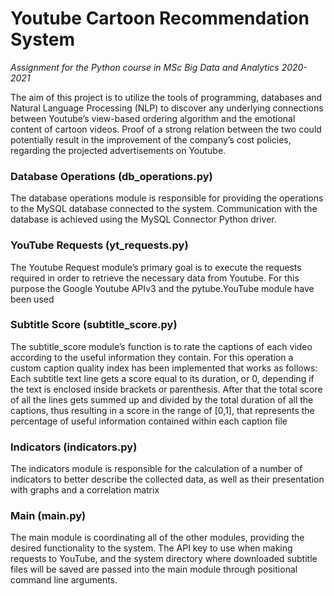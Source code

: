 # Youtube Cartoon Recommendation System
_Assignment for the Python course in MSc Big Data and Analytics 2020-2021_

The aim of this project is to utilize the tools of programming, databases and Natural Language Processing (NLP) to discover any underlying connections between Youtube’s view-based ordering algorithm and the emotional content of cartoon videos. Proof of a strong relation between the two could potentially result in the improvement of the company’s cost policies, regarding the projected advertisements on Youtube.

### Database Operations (db_operations.py)
The database operations module is responsible for providing the operations to the MySQL database connected to the system. 
Communication with the database is achieved using the MySQL Connector Python driver. 

### YouTube Requests (yt_requests.py)
The Youtube Request module’s primary goal is to execute the requests required in order to retrieve the necessary data from Youtube. For this purpose the Google Youtube APIv3 and the pytube.YouTube module have been used

### Subtitle Score (subtitle_score.py)
The subtitle_score module’s function is to rate the captions of each video according to the useful information they contain. For this operation a custom caption quality index has been implemented that works as follows: Each subtitle text line gets a score equal to its duration, or 0, depending if the text is enclosed inside brackets or parenthesis. After that the total score of all the lines gets summed up and divided by the total duration of all the captions, thus resulting in a score in the range of [0,1], that represents the percentage of useful information contained within each caption file

### Indicators (indicators.py)
The indicators module is responsible for the calculation of a number of indicators to better describe the collected data, as well as their presentation with graphs and a correlation matrix

### Main (main.py)
The main module is coordinating all of the other modules, providing the desired functionality to the system.  The API key to use when making requests to YouTube, and the system directory where downloaded subtitle files will be saved are passed into the main module through positional command line arguments.
